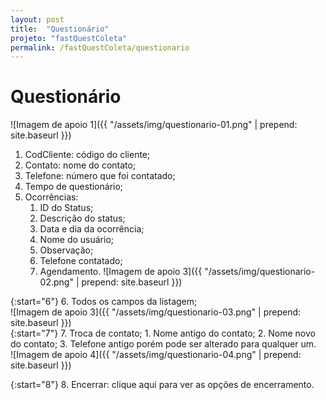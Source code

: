 ```yaml
---
layout: post
title:  "Questionário"
projeto: "fastQuestColeta"
permalink: /fastQuestColeta/questionario
---
```

# Questionário
![Imagem de apoio 1]({{ "/assets/img/questionario-01.png" | prepend: site.baseurl }})
1. CodCliente: código do cliente;
2. Contato: nome do contato;
3. Telefone: número que foi contatado;
4. Tempo de questionário;
5. Ocorrências:
    1. ID do Status;
    2. Descrição do status;
    3. Data e dia da ocorrência;
    4. Nome do usuário;
    5. Observação;
    6. Telefone contatado;
    7. Agendamento.
![Imagem de apoio 3]({{ "/assets/img/questionario-02.png" | prepend: site.baseurl }})
<div class="row" markdown="1">
<div class="6u 12u$(small)" markdown="1">
{:start="6"}
6. Todos os campos da listagem;
</div>
<div class="6u 12u$(small)" markdown="1">
![Imagem de apoio 3]({{ "/assets/img/questionario-03.png" | prepend: site.baseurl }})
</div>
<div class="6u 12u$(small)" markdown="1">
{:start="7"}
7. Troca de contato;
    1. Nome antigo do contato;
    2. Nome novo do contato;
    3. Telefone antigo porém pode ser alterado para qualquer um.
</div>
<div class="6u 12u$(small)" markdown="1">
![Imagem de apoio 4]({{ "/assets/img/questionario-04.png" | prepend: site.baseurl }})
</div>
</div>

{:start="8"}
8. Encerrar: clique aqui para ver as opções de encerramento.